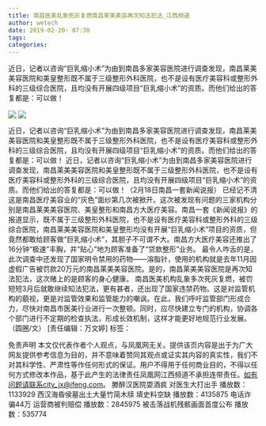 ```yaml
---
title: 南昌医美乱象死灰复燃南昌莱美美容再次知法犯法_江西频道
author: wetech
date: 2019-02-20- 07:30
tags: 
categories: 
---
```

近日，记者以咨询“巨乳缩小术”为由到南昌多家美容医院进行调查发现，南昌莱美美容医院和美皇整形既不属于三级整形外科医院，也不是设有医疗美容科或整形外科的三级综合医院，且均没有开展四级项目“巨乳缩小术”的资质。而他们给出的答复都是：可以做！
<!-- more -->
                
<img align="center" border="0" src="http://p0.ifengimg.com/a/2019_08/2252bb0287ebb6c_size145_w500_h737.jpg" />
                
<img align="center" border="0" src="http://p2.ifengimg.com/a/2016/0810/204c433878d5cf9size1_w16_h16.png" />
                
            
近日，记者以咨询“巨乳缩小术”为由到南昌多家美容医院进行调查发现，南昌莱美美容医院和美皇整形既不属于三级整形外科医院，也不是设有医疗美容科或整形外科的三级综合医院，且均没有开展四级项目“巨乳缩小术”的资质。而他们给出的答复都是：可以做！
近日，记者以咨询“巨乳缩小术”为由到南昌多家美容医院进行调查发现，南昌莱美美容医院和美皇整形既不属于三级整形外科医院，也不是设有医疗美容科或整形外科的三级综合医院，且均没有开展四级项目“巨乳缩小术”的资质。而他们给出的答复都是：可以做！（2月18日南昌一套新闻说报）
已经记不清这是南昌医疗美容业的“灰色”面纱第几次被掀开。这次被发现有问题的三家机构分别是南昌莱美美容医院、美皇整形和南昌方大医疗美容。南昌一套《新闻说报》的报道显示，既不属于三级整形外科医院，也不是设有医疗美容科或整形外科的三级综合医院，南昌莱美美容医院和美皇整形均没有开展“巨乳缩小术”项目的资质，但竟然都敢给顾客做“巨乳缩小术”，其胆子不可谓不大。南昌方大医疗美容还推出了16分钟“极速”丰胸，并“贴心”地为顾客准备了“贷款整形”业务。
最令人咋舌的是，此次调查中还发现了国家明令禁用的药物——溶脂针，使用的机构就是去年11月因虚假广告被罚款20万元的南昌莱美美容医院。是的，南昌莱美美容医院是再次知法犯法，这次赌上的是顾客的身心健康。
南昌医美机构乱象多次死灰复燃，被罚短短3月后就敢继续知法犯法，更有甚者，还出现了国家违禁药物。这是对监管机构的藐视，更是对监管效果和监管能力的嘲讽。在此，我们呼吁监管部门形成合力，尽快对南昌市医美行业进行一次整顿。同时，应尽快建立专门的机构，协调各个部门进行不定期的检查执法，形成长效机制，这样才能更好地规范行业发展。 （圆圈/文）
[责任编辑：万文婷]
标签：
 
             
免责声明
本文仅代表作者个人观点，与凤凰网无关。提供该页内容是出于为广大网友提供参考信息为目的，并不意味着赞同其观点或证实其内容的真实性，我们不对其科学性、严肃性等作任何形式的保证。用户不得用于任何商业目的，不得以任何方式修改本作品，基于此产生的法律责任凤凰网江西频道不承担连带责任。如有问题请联系city_jx@ifeng.com。
滕醉汉医院耍酒疯 对医生大打出手
播放数：1133929
西汉海昏侯墓出土大量竹简木牍 填史料空缺
播放数：4135875
电话诈骗44万 运营商被判赔偿
播放数：2845975
被击落战机残骸画面首度公布
播放数：535774
